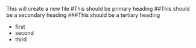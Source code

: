 This will create a new file
#This should be primary heading
##This should be a secondary heading
###This should be a tertiary heading

* first
* second
* third
